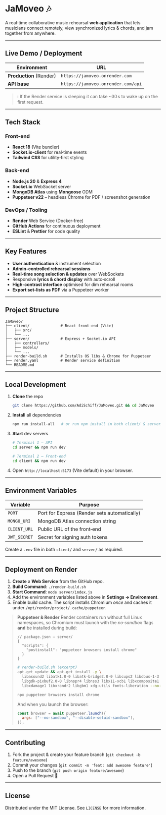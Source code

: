 # JaMoveo 🎶

A real‑time collaborative music rehearsal **web application** that lets musicians connect remotely, view synchronized lyrics & chords, and jam together from anywhere.

---

## Live Demo / Deployment

| Environment             | URL                                |
| ----------------------- | ---------------------------------- |
| **Production** (Render) | `https://jamoveo.onrender.com`     |
| **API base**            | `https://jamoveo.onrender.com/api` |

> ℹ️  If the Render service is sleeping it can take \~30 s to wake up on the first request.

---

## Tech Stack

### Front‑end

* **React 18** (Vite bundler)
* **Socket.io‑client** for real‑time events
* **Tailwind CSS** for utility‑first styling

### Back‑end

* **Node.js 20** & **Express 4**
* **Socket.io** WebSocket server
* **MongoDB Atlas** using **Mongoose** ODM
* **Puppeteer v22** – headless Chrome for PDF / screenshot generation

### DevOps / Tooling

* **Render** Web Service (Docker‑free)
* **GitHub Actions** for continuous deployment
* **ESLint** & **Prettier** for code quality

---

## Key Features

* **User authentication** & instrument selection
* **Admin‑controlled rehearsal sessions**
* **Real‑time song selection & updates** over WebSockets
* Responsive **lyrics & chord display** with auto‑scroll
* **High‑contrast interface** optimised for dim rehearsal rooms
* **Export set‑lists as PDF** via a Puppeteer worker

---

## Project Structure

```text
JaMoveo/
├── client/              # React front‑end (Vite)
│   ├── src/
│   └── ...
├── server/              # Express + Socket.io API
│   ├── controllers/
│   ├── models/
│   └── ...
├── render-build.sh      # Installs OS libs & Chrome for Puppeteer
├── render.yaml          # Render service definition
└── README.md
```

---

## Local Development

1. **Clone** the repo

   ```bash
   git clone https://github.com/AdiSchiff/JaMoveo.git && cd JaMoveo
   ```
2. **Install** all dependencies

   ```bash
   npm run install-all   # or run npm install in both client/ & server/
   ```
3. **Start** dev servers

   ```bash
   # Terminal 1 – API
   cd server && npm run dev

   # Terminal 2 – Front‑end
   cd client && npm run dev
   ```
4. Open `http://localhost:5173` (Vite default) in your browser.

---

## Environment Variables

| Variable     | Purpose                                      |
| ------------ | -------------------------------------------- |
| `PORT`       | Port for Express (Render sets automatically) |
| `MONGO_URI`  | MongoDB Atlas connection string              |
| `CLIENT_URL` | Public URL of the front‑end                  |
| `JWT_SECRET` | Secret for signing auth tokens               |

Create a `.env` file in both `client/` and `server/` as required.

---

## Deployment on Render

1. **Create** a **Web Service** from the GitHub repo.
2. **Build Command**: `./render-build.sh`
3. **Start Command**: `node server/index.js`
4. Add the environment variables listed above in **Settings → Environment**.
5. Enable build cache. The script installs Chromium *once* and caches it under `/opt/render/project/.cache/puppeteer`.

> **Puppeteer & Render**
> Render containers run without full Linux namespaces, so Chromium must launch with the *no‑sandbox* flags **and** be installed during build:
>
> ```jsonc
> // package.json – server/
> {
>   "scripts": {
>     "postinstall": "puppeteer browsers install chrome"
>   }
> }
> ```
>
> ```bash
> # render-build.sh (excerpt)
> apt-get update && apt-get install -y \
>   libasound2 libatk1.0-0 libatk-bridge2.0-0 libcups2 libdbus-1-3 \
>   libgdk-pixbuf2.0-0 libnspr4 libnss3 libx11-xcb1 libxcomposite1 \
>   libxdamage1 libxrandr2 libgbm1 xdg-utils fonts-liberation --no-install-recommends
>
> npx puppeteer browsers install chrome
> ```
>
> And when you launch the browser:
>
> ```js
> const browser = await puppeteer.launch({
>   args: ["--no-sandbox", "--disable-setuid-sandbox"],
> });
> ```

---

## Contributing

1. Fork the project & create your feature branch (`git checkout -b feature/awesome`)
2. Commit your changes (`git commit -m 'feat: add awesome feature'`)
3. Push to the branch (`git push origin feature/awesome`)
4. Open a Pull Request 🙌

---

## License

Distributed under the MIT License. See `LICENSE` for more information.
